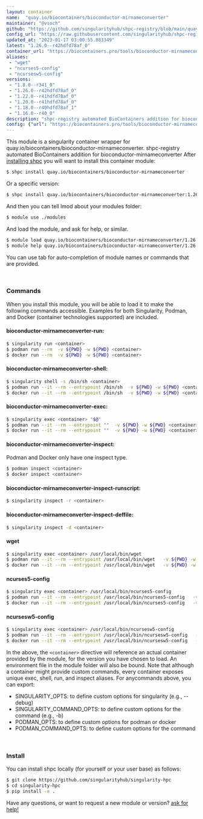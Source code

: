 ```yaml
---
layout: container
name:  "quay.io/biocontainers/bioconductor-mirnameconverter"
maintainer: "@vsoch"
github: "https://github.com/singularityhub/shpc-registry/blob/main/quay.io/biocontainers/bioconductor-mirnameconverter/container.yaml"
config_url: "https://raw.githubusercontent.com/singularityhub/shpc-registry/main/quay.io/biocontainers/bioconductor-mirnameconverter/container.yaml"
updated_at: "2023-01-17 03:00:55.883349"
latest: "1.26.0--r42hdfd78af_0"
container_url: "https://biocontainers.pro/tools/bioconductor-mirnameconverter"
aliases:
 - "wget"
 - "ncurses5-config"
 - "ncursesw5-config"
versions:
 - "1.8.0--r341_0"
 - "1.26.0--r42hdfd78af_0"
 - "1.22.0--r41hdfd78af_0"
 - "1.20.0--r41hdfd78af_0"
 - "1.18.0--r40hdfd78af_1"
 - "1.16.0--r40_0"
description: "shpc-registry automated BioContainers addition for bioconductor-mirnameconverter"
config: {"url": "https://biocontainers.pro/tools/bioconductor-mirnameconverter", "maintainer": "@vsoch", "description": "shpc-registry automated BioContainers addition for bioconductor-mirnameconverter", "latest": {"1.26.0--r42hdfd78af_0": "sha256:a5e6e1f07807caea248f4870134a01667f5aeb947d2edf647da83ed77e01929f"}, "tags": {"1.8.0--r341_0": "sha256:5a346bdd5ef55e6dfc217f04014195e86038f28c63cb6fb033404b8990582d6d", "1.26.0--r42hdfd78af_0": "sha256:a5e6e1f07807caea248f4870134a01667f5aeb947d2edf647da83ed77e01929f", "1.22.0--r41hdfd78af_0": "sha256:36419bb27fda220a7bb7dc60ca8ebd79ff4072fea7bf73cf4f34992ca0520d1e", "1.20.0--r41hdfd78af_0": "sha256:48765810bf9acc0635e8641079a2012549379bd2c40725efa263c8683323714f", "1.18.0--r40hdfd78af_1": "sha256:8cc9918935f3a5d561c4f00b5483bfaabb6e8faaae9bb824834473e6a120f1ea", "1.16.0--r40_0": "sha256:ff1f8c2dfa8d6307e3dbe1f6f57a271ebc489371a412188cd42c06cd5b11e564"}, "docker": "quay.io/biocontainers/bioconductor-mirnameconverter", "aliases": {"wget": "/usr/local/bin/wget", "ncurses5-config": "/usr/local/bin/ncurses5-config", "ncursesw5-config": "/usr/local/bin/ncursesw5-config"}}
---
```


This module is a singularity container wrapper for quay.io/biocontainers/bioconductor-mirnameconverter.
shpc-registry automated BioContainers addition for bioconductor-mirnameconverter
After [installing shpc](#install) you will want to install this container module:


```bash
$ shpc install quay.io/biocontainers/bioconductor-mirnameconverter
```

Or a specific version:

```bash
$ shpc install quay.io/biocontainers/bioconductor-mirnameconverter:1.26.0--r42hdfd78af_0
```

And then you can tell lmod about your modules folder:

```bash
$ module use ./modules
```

And load the module, and ask for help, or similar.

```bash
$ module load quay.io/biocontainers/bioconductor-mirnameconverter/1.26.0--r42hdfd78af_0
$ module help quay.io/biocontainers/bioconductor-mirnameconverter/1.26.0--r42hdfd78af_0
```

You can use tab for auto-completion of module names or commands that are provided.

<br>

### Commands

When you install this module, you will be able to load it to make the following commands accessible.
Examples for both Singularity, Podman, and Docker (container technologies supported) are included.

#### bioconductor-mirnameconverter-run:

```bash
$ singularity run <container>
$ podman run --rm  -v ${PWD} -w ${PWD} <container>
$ docker run --rm  -v ${PWD} -w ${PWD} <container>
```

#### bioconductor-mirnameconverter-shell:

```bash
$ singularity shell -s /bin/sh <container>
$ podman run --it --rm --entrypoint /bin/sh  -v ${PWD} -w ${PWD} <container>
$ docker run --it --rm --entrypoint /bin/sh  -v ${PWD} -w ${PWD} <container>
```

#### bioconductor-mirnameconverter-exec:

```bash
$ singularity exec <container> "$@"
$ podman run --it --rm --entrypoint ""  -v ${PWD} -w ${PWD} <container> "$@"
$ docker run --it --rm --entrypoint ""  -v ${PWD} -w ${PWD} <container> "$@"
```

#### bioconductor-mirnameconverter-inspect:

Podman and Docker only have one inspect type.

```bash
$ podman inspect <container>
$ docker inspect <container>
```

#### bioconductor-mirnameconverter-inspect-runscript:

```bash
$ singularity inspect -r <container>
```

#### bioconductor-mirnameconverter-inspect-deffile:

```bash
$ singularity inspect -d <container>
```


#### wget

```bash
$ singularity exec <container> /usr/local/bin/wget
$ podman run --it --rm --entrypoint /usr/local/bin/wget   -v ${PWD} -w ${PWD} <container> -c " $@"
$ docker run --it --rm --entrypoint /usr/local/bin/wget   -v ${PWD} -w ${PWD} <container> -c " $@"
```


#### ncurses5-config

```bash
$ singularity exec <container> /usr/local/bin/ncurses5-config
$ podman run --it --rm --entrypoint /usr/local/bin/ncurses5-config   -v ${PWD} -w ${PWD} <container> -c " $@"
$ docker run --it --rm --entrypoint /usr/local/bin/ncurses5-config   -v ${PWD} -w ${PWD} <container> -c " $@"
```


#### ncursesw5-config

```bash
$ singularity exec <container> /usr/local/bin/ncursesw5-config
$ podman run --it --rm --entrypoint /usr/local/bin/ncursesw5-config   -v ${PWD} -w ${PWD} <container> -c " $@"
$ docker run --it --rm --entrypoint /usr/local/bin/ncursesw5-config   -v ${PWD} -w ${PWD} <container> -c " $@"
```



In the above, the `<container>` directive will reference an actual container provided
by the module, for the version you have chosen to load. An environment file in the
module folder will also be bound. Note that although a container
might provide custom commands, every container exposes unique exec, shell, run, and
inspect aliases. For anycommands above, you can export:

 - SINGULARITY_OPTS: to define custom options for singularity (e.g., --debug)
 - SINGULARITY_COMMAND_OPTS: to define custom options for the command (e.g., -b)
 - PODMAN_OPTS: to define custom options for podman or docker
 - PODMAN_COMMAND_OPTS: to define custom options for the command

<br>

### Install

You can install shpc locally (for yourself or your user base) as follows:

```bash
$ git clone https://github.com/singularityhub/singularity-hpc
$ cd singularity-hpc
$ pip install -e .
```

Have any questions, or want to request a new module or version? [ask for help!](https://github.com/singularityhub/singularity-hpc/issues)